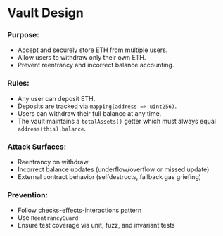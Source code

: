 # Vault Design

### Purpose:
- Accept and securely store ETH from multiple users.
- Allow users to withdraw only their own ETH.
- Prevent reentrancy and incorrect balance accounting.

### Rules:
- Any user can deposit ETH.
- Deposits are tracked via `mapping(address => uint256)`.
- Users can withdraw their full balance at any time.
- The vault maintains a `totalAssets()` getter which must always equal `address(this).balance`.

### Attack Surfaces:
- Reentrancy on withdraw
- Incorrect balance updates (underflow/overflow or missed update)
- External contract behavior (selfdestructs, fallback gas griefing)

### Prevention:
- Follow checks-effects-interactions pattern
- Use `ReentrancyGuard`
- Ensure test coverage via unit, fuzz, and invariant tests
